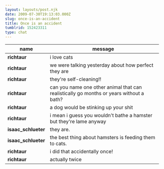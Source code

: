 ```yaml
---
layout: layouts/post.njk
date: 2009-07-30T19:13:03.000Z
slug: once-is-an-accident
title: Once is an accident
tumblrid: 152423311
type: chat
---
```

|name|message|
|-----|-----|
| **richtaur** | i love cats |
| **richtaur** | we were talking yesterday about how perfect they are |
| **richtaur** | they're self-cleaning!! |
| **richtaur** | can you name one other animal that can realistically go months or years without a bath? |
| **richtaur** | a dog would be stinking up your shit |
| **richtaur** | i mean i guess you wouldn't bathe a hamster but they're lame anyway |
| **isaac_schlueter** | they are. |
| **isaac_schlueter** | the best thing about hamsters is feeding them to cats. |
| **richtaur** | i did that accidentally once! |
| **richtaur** | actually twice |
